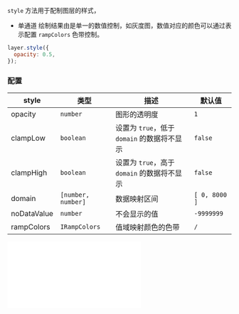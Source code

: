 
`style` 方法用于配制图层的样式，
- 单通道 绘制结果由是单一的数值控制，如灰度图，数值对应的颜色可以通过表示配置 `rampColors` 色带控制。

```js
layer.style({
  opacity: 0.5,
});
```

### 配置

| style       | 类型               | 描述                                        | 默认值        |
| ----------- | ------------------ | ------------------------------------------- | ------------- |
| opacity     | `number`           | 图形的透明度                                | `1`           |
| clampLow    | `boolean`          | 设置为 `true`，低于 `domain` 的数据将不显示 | `false`       |
| clampHigh   | `boolean`          | 设置为 `true`，高于 `domain` 的数据将不显示 | `false`       |
| domain      | `[number, number]` | 数据映射区间                                | `[ 0, 8000 ]` |
| noDataValue | `number`           | 不会显示的值                                | `-9999999`    |
| rampColors  | `IRampColors`      | 值域映射颜色的色带                          | `/`           |


<embed src="@/docs/common/layer/raster/rampcolors.md"></embed>